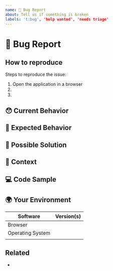 ```yaml
---
name: 🐛 Bug Report
about: Tell us if something is broken
labels: 't:bug', 'help wanted', 'needs triage'
---
```

<!---
Thanks for filing an issue 😄! Before you submit, please read the following:
Search open/closed issues before submitting since someone might have asked the same thing before!
Please provide a clear and concise description of what the bug is. Include screenshots if needed.
Please test using the latest version of the application to make sure the issue has not already been fixed.
-->

# 🐛 Bug Report
<!--- Provide a general summary of the issue here -->


## How to reproduce

Steps to reproduce the issue:

 1. Open the application in a browser
 2.
 3.


## 😯 Current Behavior
<!--- Tell us what happens currently. Include the full error message and stack trace if any. -->


## 🤔 Expected Behavior
<!--- Tell us what should happen instead -->


## 💁 Possible Solution
<!--- Suggest why this happens, propose a fix -->


## 🔦 Context
<!--- How has this issue affected you? What are you trying to accomplish? -->


## 💻 Code Sample
<!-- Please provide a code repository, gist, code snippet or sample files to reproduce the issue -->


## 🌍 Your Environment
<!--- Include as many relevant details about the environment you experienced the bug in -->

| Software         | Version(s) |
| ---------------- | ---------- |
| Browser          |
| Operating System |
|                  |

## Related
<!--- list related issues, PRs, external links etc -->
 -
